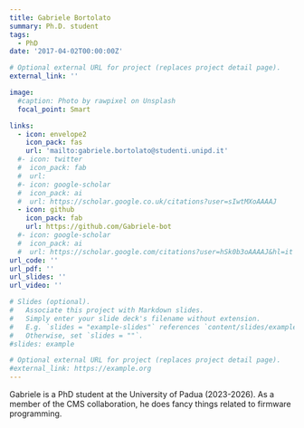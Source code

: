 ```yaml
--- 
title: Gabriele Bortolato
summary: Ph.D. student
tags:
  - PhD
date: '2017-04-02T00:00:00Z'

# Optional external URL for project (replaces project detail page).
external_link: ''

image:
  #caption: Photo by rawpixel on Unsplash
  focal_point: Smart

links:
  - icon: envelope2
    icon_pack: fas
    url: 'mailto:gabriele.bortolato@studenti.unipd.it'
  #- icon: twitter
  #  icon_pack: fab
  #  url: 
  #- icon: google-scholar
  #  icon_pack: ai
  #  url: https://scholar.google.co.uk/citations?user=sIwtMXoAAAAJ
  - icon: github
    icon_pack: fab
    url: https://github.com/Gabriele-bot
  #- icon: google-scholar
  #  icon_pack: ai
  #  url: https://scholar.google.com/citations?user=hSk0b3oAAAAJ&hl=it
url_code: ''
url_pdf: ''
url_slides: ''
url_video: ''

# Slides (optional).
#   Associate this project with Markdown slides.
#   Simply enter your slide deck's filename without extension.
#   E.g. `slides = "example-slides"` references `content/slides/example-slides.md`.
#   Otherwise, set `slides = ""`.
#slides: example

# Optional external URL for project (replaces project detail page).
#external_link: https://example.org
---
```


Gabriele is a PhD student at the University of Padua (2023-2026). As a
member of the CMS collaboration, he does fancy things related to
firmware programming.

